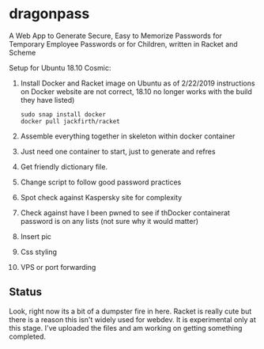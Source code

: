 # dragonpass
A Web App to Generate Secure, Easy to Memorize Passwords for Temporary Employee Passwords or for Children, written in Racket and Scheme

Setup for Ubuntu 18.10 Cosmic:

1. Install Docker and Racket image on Ubuntu
   as of 2/22/2019 instructions on Docker website are not correct, 18.10 no longer works with the build they have listed)

    ```
    sudo snap install docker
    docker pull jackfirth/racket
    ```

2.  Assemble everything together in skeleton within docker container 
3.  Just need one container to start, just to generate and refres
4.  Get friendly dictionary file.
5.  Change script to follow good password practices
6.  Spot check against Kaspersky site for complexity
7.  Check against have I been pwned to see if thDocker containerat password is on any lists (not sure why it would matter)
8.  Insert pic
9.  Css styling
10. VPS or port forwarding

## Status
Look, right now its a bit of a dumpster fire in here. Racket is really cute but there is a reason this isn't widely used for webdev. It is experimental only at this stage. I've uploaded the files and am working on getting something completed. 
